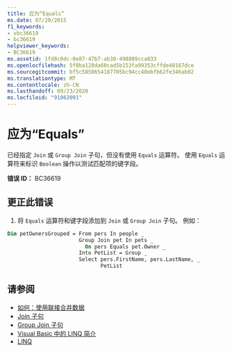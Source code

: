 ```yaml
---
title: 应为“Equals”
ms.date: 07/20/2015
f1_keywords:
- vbc36619
- bc36619
helpviewer_keywords:
- BC36619
ms.assetid: 1fd8c0dc-0e87-47b7-ab30-498809cca033
ms.openlocfilehash: 5f0ba128da60cad5b153fa99353cffde40167dce
ms.sourcegitcommit: bf5c5850654187705bc94cc40ebfb62fe346ab02
ms.translationtype: MT
ms.contentlocale: zh-CN
ms.lasthandoff: 09/23/2020
ms.locfileid: "91062091"
---
```

# <a name="equals-expected"></a>应为“Equals”

已经指定 `Join` 或 `Group Join` 子句，但没有使用 `Equals` 运算符。 使用 `Equals` 运算符来标识 `Boolean` 操作以测试匹配项的键字段。  
  
 **错误 ID：** BC36619  
  
## <a name="to-correct-this-error"></a>更正此错误  
  
1. 将 `Equals` 运算符和键字段添加到 `Join` 或 `Group Join` 子句。 例如：  
  
```vb  
Dim petOwnersGrouped = From pers In people _  
                       Group Join pet In pets _  
                         On pers Equals pet.Owner _  
                       Into PetList = Group _  
                       Select pers.FirstName, pers.LastName, _  
                              PetList  
```  
  
## <a name="see-also"></a>请参阅

- [如何：使用联接合并数据](../programming-guide/language-features/linq/how-to-combine-data-with-linq-by-using-joins.md)
- [Join 子句](../language-reference/queries/join-clause.md)
- [Group Join 子句](../language-reference/queries/group-join-clause.md)
- [Visual Basic 中的 LINQ 简介](../programming-guide/language-features/linq/introduction-to-linq.md)
- [LINQ](../programming-guide/language-features/linq/index.md)
